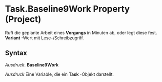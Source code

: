 
# Task.Baseline9Work Property (Project)

Ruft die geplante Arbeit eines  **Vorgangs** in Minuten ab, oder legt diese fest. **Variant** -Wert mit Lese-/Schreibzugriff.


## Syntax

 _Ausdruck_. **Baseline9Work**

 _Ausdruck_ Eine Variable, die ein **Task** -Objekt darstellt.

